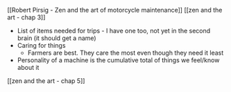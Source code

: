 [[Robert Pirsig - Zen and the art of motorcycle maintenance]]
[[zen and the art - chap 3]]

- List of items needed for trips - I have one too, not yet in the second brain (it should get a name)
- Caring for things
	- Farmers are best. They care the most even though they need it least
- Personality of a machine is the cumulative total of things we feel/know about it

[[zen and the art - chap 5]]

